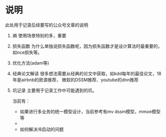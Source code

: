 # 说明
此处用于记录后续要写的公众号文章的说明
1. 熵
使用场景特别的多，重要

2. 损失函数
为什么单独说损失函数呢，因为损失函数才是设计算法时最重要的，如nce损失等。

3. 优化方法(adam等)


4. 经典论文解读
很多想法需要从经典的论文中获取，如kdd每年的最佳论文，18年是airbnb的房源推荐，
微软的DSSM推荐、youtube的dnn推荐


5. 坑记录
主要用于记录工作中可能遇到的坑。

    当前有：
    + 如果进行多业务的统一模型设计，当前参考有mv dssm模型，mmoe模型等
    + 
    + 如何解决冷启动的问题


